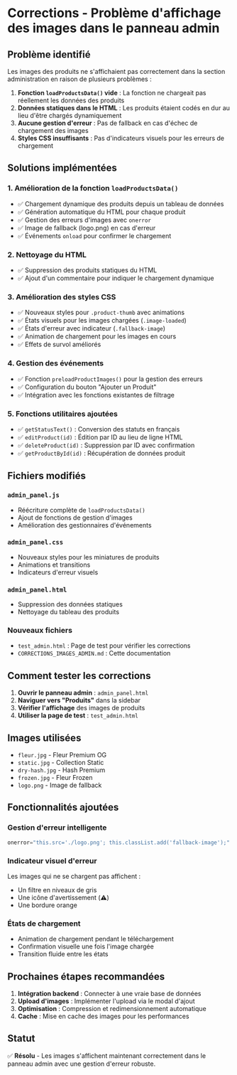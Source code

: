 # Corrections - Problème d'affichage des images dans le panneau admin

## Problème identifié
Les images des produits ne s'affichaient pas correctement dans la section administration en raison de plusieurs problèmes :

1. **Fonction `loadProductsData()` vide** : La fonction ne chargeait pas réellement les données des produits
2. **Données statiques dans le HTML** : Les produits étaient codés en dur au lieu d'être chargés dynamiquement
3. **Aucune gestion d'erreur** : Pas de fallback en cas d'échec de chargement des images
4. **Styles CSS insuffisants** : Pas d'indicateurs visuels pour les erreurs de chargement

## Solutions implémentées

### 1. Amélioration de la fonction `loadProductsData()`
- ✅ Chargement dynamique des produits depuis un tableau de données
- ✅ Génération automatique du HTML pour chaque produit
- ✅ Gestion des erreurs d'images avec `onerror` 
- ✅ Image de fallback (logo.png) en cas d'erreur
- ✅ Événements `onload` pour confirmer le chargement

### 2. Nettoyage du HTML
- ✅ Suppression des produits statiques du HTML
- ✅ Ajout d'un commentaire pour indiquer le chargement dynamique

### 3. Amélioration des styles CSS
- ✅ Nouveaux styles pour `.product-thumb` avec animations
- ✅ États visuels pour les images chargées (`.image-loaded`)
- ✅ États d'erreur avec indicateur (`.fallback-image`)
- ✅ Animation de chargement pour les images en cours
- ✅ Effets de survol améliorés

### 4. Gestion des événements
- ✅ Fonction `preloadProductImages()` pour la gestion des erreurs
- ✅ Configuration du bouton "Ajouter un Produit"
- ✅ Intégration avec les fonctions existantes de filtrage

### 5. Fonctions utilitaires ajoutées
- ✅ `getStatusText()` : Conversion des statuts en français
- ✅ `editProduct(id)` : Édition par ID au lieu de ligne HTML
- ✅ `deleteProduct(id)` : Suppression par ID avec confirmation
- ✅ `getProductById(id)` : Récupération de données produit

## Fichiers modifiés

### `admin_panel.js`
- Réécriture complète de `loadProductsData()`
- Ajout de fonctions de gestion d'images
- Amélioration des gestionnaires d'événements

### `admin_panel.css`
- Nouveaux styles pour les miniatures de produits
- Animations et transitions
- Indicateurs d'erreur visuels

### `admin_panel.html`
- Suppression des données statiques
- Nettoyage du tableau des produits

### Nouveaux fichiers
- `test_admin.html` : Page de test pour vérifier les corrections
- `CORRECTIONS_IMAGES_ADMIN.md` : Cette documentation

## Comment tester les corrections

1. **Ouvrir le panneau admin** : `admin_panel.html`
2. **Naviguer vers "Produits"** dans la sidebar
3. **Vérifier l'affichage** des images de produits
4. **Utiliser la page de test** : `test_admin.html`

## Images utilisées
- `fleur.jpg` - Fleur Premium OG
- `static.jpg` - Collection Static  
- `dry-hash.jpg` - Hash Premium
- `frozen.jpg` - Fleur Frozen
- `logo.png` - Image de fallback

## Fonctionnalités ajoutées

### Gestion d'erreur intelligente
```javascript
onerror="this.src='./logo.png'; this.classList.add('fallback-image');"
```

### Indicateur visuel d'erreur
Les images qui ne se chargent pas affichent :
- Un filtre en niveaux de gris
- Une icône d'avertissement (⚠️)
- Une bordure orange

### États de chargement
- Animation de chargement pendant le téléchargement
- Confirmation visuelle une fois l'image chargée
- Transition fluide entre les états

## Prochaines étapes recommandées

1. **Intégration backend** : Connecter à une vraie base de données
2. **Upload d'images** : Implémenter l'upload via le modal d'ajout
3. **Optimisation** : Compression et redimensionnement automatique
4. **Cache** : Mise en cache des images pour les performances

## Statut
✅ **Résolu** - Les images s'affichent maintenant correctement dans le panneau admin avec une gestion d'erreur robuste.